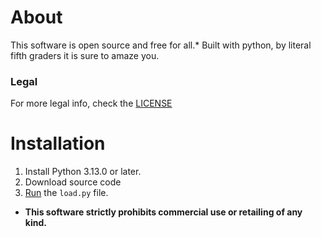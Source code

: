 # About
This software is open source and free for all.* Built with python, by literal fifth graders it is sure to amaze you.

### Legal
For more legal info, check the [LICENSE](https://github.com/Rainesroom/ViewPoint/blob/main/LICENSE.md) 

# Installation
1. Install Python 3.13.0 or later.
2. Download source code
3. [Run](https://realpython.com/run-python-scripts/) the `load.py` file.

* **This software strictly prohibits commercial use or retailing of any kind.**
